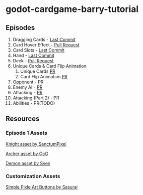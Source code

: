 # godot-cardgame-barry-tutorial

## Episodes
1. Dragging Cards - [Last Commit](https://github.com/pb-413/godot-cardgame-barry-tutorial/commit/ef206238b71a884a9fb768e4acdd34757a73ebba)
2. Card Hover Effect - [Pull Request](https://github.com/pb-413/godot-cardgame-barry-tutorial/pull/1)
3. Card Slots - [Last Commit](https://github.com/pb-413/godot-cardgame-barry-tutorial/commit/5f09671a4962f6785e8685c53dd26ae059d4e6de)
4. Hand - [Last Commit](https://github.com/pb-413/godot-cardgame-barry-tutorial/commit/f049f1f4e5e00019a3f0b19d43db82dcf10ace7d)
5. Deck - [Pull Request](https://github.com/pb-413/godot-cardgame-barry-tutorial/pull/2)
6. Unique Cards & Card Flip Animation
    1. Unique Cards [PR](https://github.com/pb-413/godot-cardgame-barry-tutorial/pull/4)
    2. Card Flip Animation [PR](https://github.com/pb-413/godot-cardgame-barry-tutorial/pull/5)
7. Opponent - [PR](https://github.com/pb-413/godot-cardgame-barry-tutorial/pull/6)
8. Enemy AI - [PR](https://github.com/pb-413/godot-cardgame-barry-tutorial/pull/7)
9. Attacking - [PR](https://github.com/pb-413/godot-cardgame-barry-tutorial/pull/8)
10. Attacking (Part 2) - [PR](https://github.com/pb-413/godot-cardgame-barry-tutorial/pull/9)
11. Abilities - PR(TODO)

## Resources
### Episode 1 Assets
[Knight asset by SanctumPixel](https://sanctumpixel.itch.io/loreon-knight-character)

[Archer asset by OcO](https://oco.itch.io/medieval-fantasy-character-pack-4)

[Demon asset by Sven](https://sventhole.itch.io/flame-demons-64-x64)

### Customization Assets
[Simple Pixle Art Buttons by Sasurai](https://opengameart.org/content/simple-pixel-art-buttons)

